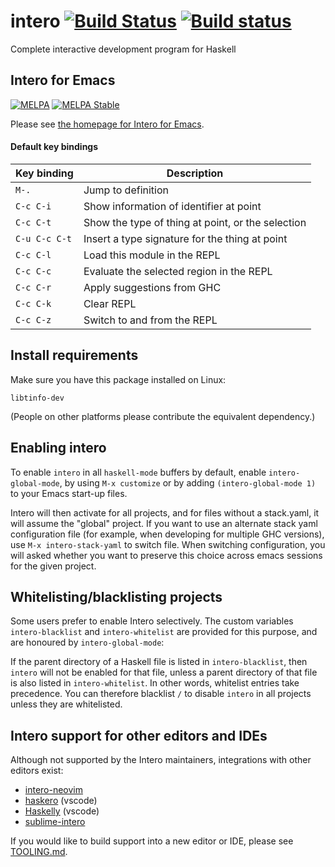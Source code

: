 # intero [![Build Status](https://travis-ci.org/chrisdone/intero.svg)](https://travis-ci.org/chrisdone/intero) [![Build status](https://ci.appveyor.com/api/projects/status/23bdffi0bmycxn50?svg=true)](https://ci.appveyor.com/project/chrisdone/intero)

Complete interactive development program for Haskell

## Intero for Emacs

[![MELPA](https://melpa.org/packages/intero-badge.svg)](https://melpa.org/#/intero) [![MELPA Stable](https://stable.melpa.org/packages/intero-badge.svg)](https://stable.melpa.org/#/intero)

Please see
[the homepage for Intero for Emacs](http://chrisdone.github.io/intero).

#### Default key bindings

Key binding | Description
--- | ---
`M-.` | Jump to definition
`C-c C-i` | Show information of identifier at point
`C-c C-t` | Show the type of thing at point, or the selection
`C-u C-c C-t` | Insert a type signature for the thing at point
`C-c C-l` | Load this module in the REPL
`C-c C-c` | Evaluate the selected region in the REPL
`C-c C-r` | Apply suggestions from GHC
`C-c C-k` | Clear REPL
`C-c C-z` | Switch to and from the REPL

## Install requirements

Make sure you have this package installed on Linux:

    libtinfo-dev

(People on other platforms please contribute the equivalent
dependency.)

## Enabling intero

To enable `intero` in all `haskell-mode` buffers by default, enable
`intero-global-mode`, by using `M-x customize` or by adding
`(intero-global-mode 1)` to your Emacs start-up files.

Intero will then activate for all projects, and for files without a
stack.yaml, it will assume the "global" project. If you want to use an
alternate stack yaml configuration file (for example, when developing
for multiple GHC versions), use `M-x intero-stack-yaml` to switch
file. When switching configuration, you will asked whether you want to
preserve this choice across emacs sessions for the given project.

## Whitelisting/blacklisting projects

Some users prefer to enable Intero selectively. The custom variables
`intero-blacklist` and `intero-whitelist` are provided for this
purpose, and are honoured by `intero-global-mode`:

If the parent directory of a Haskell file is listed in
`intero-blacklist`, then `intero` will not be enabled for that file,
unless a parent directory of that file is also listed in
`intero-whitelist`. In other words, whitelist entries take
precedence. You can therefore blacklist `/` to disable `intero` in all
projects unless they are whitelisted.

## Intero support for other editors and IDEs

Although not supported by the Intero maintainers, integrations with other editors exist:

* [intero-neovim](https://github.com/parsonsmatt/intero-neovim)
* [haskero](https://gitlab.com/vannnns/haskero) (vscode)
* [Haskelly](https://github.com/haskelly-dev/Haskelly) (vscode)
* [sublime-intero](https://github.com/dariusf/sublime-intero)

If you would like to build support into a new editor or IDE, please see
[TOOLING.md](https://github.com/commercialhaskell/intero/blob/master/TOOLING.md).
